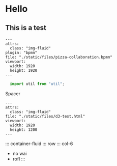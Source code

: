 # Hello

## This is a test



<div class="container-fluid">
<div class="row">
<div class="col-6">

```puppet
---
attrs:
  class: "img-fluid"
plugin: "bpmn"
file: "./static/files/pizza-collaboration.bpmn"
viewport:
  width: 1920
  height: 1920
---
```

</div>
<div class="col-6">

```javascript
  import util from "util";
```

</div>
</div>
</div>

Spacer

```puppet
---
attrs:
  class: "img-fluid"
file: "./static/files/d3-test.html"
viewport:
  width: 1920
  height: 1200
---
```


::: container-fluid
::: row
::: col-6
- no wai
- rofl
:::
